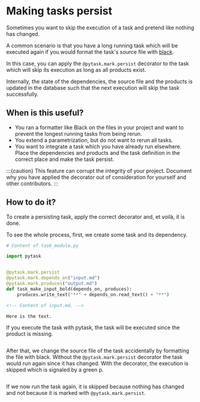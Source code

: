 # Making tasks persist

Sometimes you want to skip the execution of a task and pretend like nothing has changed.

A common scenario is that you have a long running task which will be executed again if
you would format the task's source file with [black](https://github.com/psf/black).

In this case, you can apply the `@pytask.mark.persist` decorator to the task which will
skip its execution as long as all products exist.

Internally, the state of the dependencies, the source file and the products is updated
in the database such that the next execution will skip the task successfully.

## When is this useful?

- You ran a formatter like Black on the files in your project and want to prevent the
  longest running tasks from being rerun.
- You extend a parametrization, but do not want to rerun all tasks.
- You want to integrate a task which you have already run elsewhere. Place the
  dependencies and products and the task definition in the correct place and make the
  task persist.

:::{caution}
This feature can corrupt the integrity of your project. Document why you have applied
the decorator out of consideration for yourself and other contributors.
:::

## How to do it?

To create a persisting task, apply the correct decorator and, et voilà, it is done.

To see the whole process, first, we create some task and its dependency.

```python
# Content of task_module.py

import pytask


@pytask.mark.persist
@pytask.mark.depends_on("input.md")
@pytask.mark.produces("output.md")
def task_make_input_bold(depends_on, produces):
    produces.write_text("**" + depends_on.read_text() + "**")
```

```md
<!-- Content of input.md. -->

Here is the text.
```

If you execute the task with pytask, the task will be executed since the product is
missing.

```{image} /_static/images/persist-executed.png
```

After that, we change the source file of the task accidentally by formatting the file
with black. Without the `@pytask.mark.persist` decorator the task would run again since
it has changed. With the decorator, the execution is skipped which is signaled by a
green p.

```{image} /_static/images/persist-persisted.png
```

If we now run the task again, it is skipped because nothing has changed and not because
it is marked with `@pytask.mark.persist`.

```{image} /_static/images/persist-skipped-successfully.png
```
